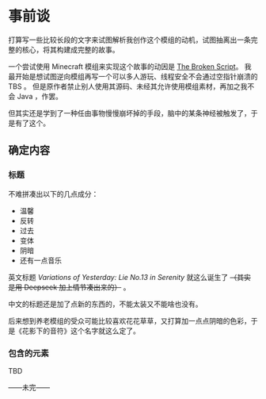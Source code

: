 # 事前谈

打算写一些比较长段的文字来试图解析我创作这个模组的动机，试图抽离出一条完整的核心，将其构建成完整的故事。

一个尝试使用 Minecraft 模组来实现这个故事的动因是 [The Broken Script](https://modrinth.com/mod/the-broken-script)。
我最开始是想试图逆向模组再写一个可以多人游玩、线程安全不会通过空指针崩溃的 TBS 。
但是原作者禁止别人使用其源码、未经其允许使用模组素材，再加之我不会 Java ，作罢。

但其实还是学到了一种任由事物慢慢崩坏掉的手段，脑中的某条神经被触发了，于是有了这个。

## 确定内容

### 标题

不难拼凑出以下的几点成分：

* 温馨
* 反转
* 过去
* 变体
* 阴暗
* 还有一点音乐

英文标题 *Variations of Yesterday: Lie No.13 in Serenity* 就这么诞生了 ~~（其实是用 Deepseek 加上情节凑出来的）~~ 。

中文的标题还是加了点新的东西的，不能太装又不能啥也没有。

后来想到养老模组的受众可能比较喜欢花花草草，又打算加一点点阴暗的色彩，于是《花影下的音符》这个名字就这么定了。

### 包含的元素

TBD

——未完——
